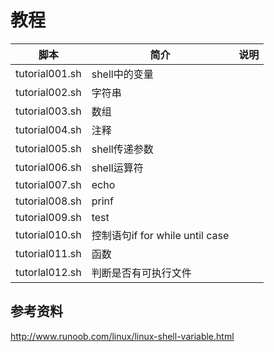 # 教程

|脚本|简介|说明|
|---|---|---|
|tutorial001.sh|shell中的变量||
|tutorial002.sh|字符串|
|tutorial003.sh|数组|
|tutorial004.sh|注释|
|tutorial005.sh|shell传递参数|
|tutorial006.sh|shell运算符|
|tutorial007.sh|echo|
|tutorial008.sh|prinf|
|tutorial009.sh|test|
|tutorial010.sh|控制语句if for while until case|
|tutorial011.sh|函数|
|tutorlal012.sh|判断是否有可执行文件||

## 参考资料
http://www.runoob.com/linux/linux-shell-variable.html